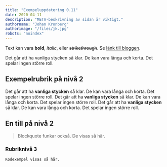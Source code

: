 ```yaml
---
title: "Exempeluppdatering 0.11"
date: 2020-04-11
description: "META-beskrivning av sidan är viktigt."
authorname: "Johan Kronberg"
authorimage: "/files/jk.jpg"
robots: "noindex"
---
```


Text kan vara **bold**, _italic_, eller ~~strikethrough~~. Se [länk till bloggen](https://krompaco.nu).
<!--more-->
Det går att ha vanliga stycken så klar. De kan vara långa och korta. Det spelar ingen större roll.

## Exempelrubrik på nivå 2

Det går att ha **vanliga stycken** så klar. De kan vara långa och korta. Det spelar ingen större roll. Det går att ha **vanliga stycken** så klar. De kan vara långa och korta. Det spelar ingen större roll. Det går att ha **vanliga stycken** så klar. De kan vara långa och korta. Det spelar ingen större roll.

## En till på nivå 2

> Blockquote funkar också. De visas så här.

### Rubriknivå 3

```
Kodexempel visas så här.
```